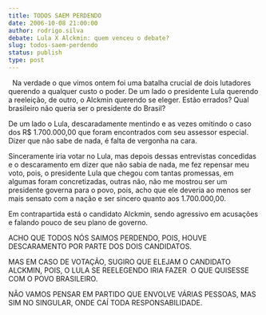 ```yaml
---
title: TODOS SAEM PERDENDO
date: 2006-10-08 21:00:00
author: rodrigo.silva
debate: Lula X Alckmin: quem venceu o debate?
slug: todos-saem-perdendo
status: publish 
type: post
---
```


 
Na verdade o que vimos ontem foi uma batalha crucial de dois lutadores querendo a qualquer custo o poder. De um lado o presidente Lula querendo a reeleição, de outro, o Alckmin querendo se eleger. Estão errados? Qual brasileiro não queria ser o presidente do Brasil?


De um lado o Lula, descaradamente mentindo e as vezes omitindo o caso dos R$ 1.700.000,00 que foram encontrados com seu assessor especial. Dizer que não sabe de nada, é falta de vergonha na cara.


Sinceramente iria votar no Lula, mas depois dessas entrevistas concedidas e o descaramento em dizer que não sabia de nada, me fez repensar meu voto, pois, o presidente Lula que chegou com tantas promessas, em algumas foram concretizadas, outras não, não me mostrou ser um presidente governa para o povo, pois, acho que ele deveria ao menos ser mais sensato com a nação e ser sincero quanto aos 1.700.000,00.


Em contrapartida está o candidato Alckmin, sendo agressivo em acusações e falando pouco de seu plano de governo.


ACHO QUE TODOS NÓS SAIMOS PERDENDO, POIS, HOUVE DESCARAMENTO POR PARTE DOS DOIS CANDIDATOS.


MAS EM CASO DE VOTAÇÃO, SUGIRO QUE ELEJAM O CANDIDATO ALCKMIN, POIS, O LULA SE REELEGENDO IRIA FAZER  O QUE QUISESSE COM O POVO BRASILEIRO.


NÃO VAMOS PENSAR EM PARTIDO QUE ENVOLVE VÁRIAS PESSOAS, MAS SIM NO SINGULAR, ONDE CAÍ TODA RESPONSABILIDADE.


